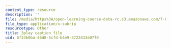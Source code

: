 ```yaml
---
content_type: resource
description: ''
file: /media/https%3A/open-learning-course-data-rc.s3.amazonaws.com/7-016-introductory-biology-fall-2018/6f23b0ba46d85cfdb4e93722433e07f0_rZjwF5z-Xfw.vtt
file_type: application/x-subrip
resourcetype: Other
title: 3play caption file
uid: 6f23b0ba-46d8-5cfd-b4e9-3722433e07f0
---
```

